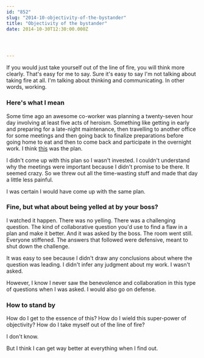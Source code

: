 ```yaml
---
id: "852"
slug: "2014-10-objectivity-of-the-bystander"
title: "Objectivity of the bystander"
date: 2014-10-30T12:30:00.000Z




---
```

<p>If you would just take yourself out of the line of fire, you will think more clearly. That's easy for me to say.  Sure it's easy to say I'm not talking about taking fire at all.  I'm talking about thinking and communicating. In other words, working.</p>

<h3 id="hereswhatimean">Here's what I mean</h3>

<p>Some time ago an awesome co-worker was planning a twenty-seven hour day involving at least five acts of heroism.  Something like getting in early and preparing for a late-night maintenance, then travelling to another office for some meetings and then going back to finalize preparations before going home to eat and then to come back and participate in the overnight work.  I think <a href="http://slayhod.tumblr.com/post/43144917339/hunter-has-stolen-the-guide-for-ahod-preparation">this</a> was the plan.</p>

<p>I didn't come up with this plan so I wasn't invested.  I couldn't understand why the meetings were important because I didn't promise to be there.  It seemed crazy.  So we threw out all the time-wasting stuff and made that day a little less painful.</p>

<p>I was certain I would have come up with the same plan.</p>

<h3 id="finebutwhataboutbeingyelledatbyyourboss">Fine, but what about being yelled at by your boss?</h3>

<p>I watched it happen. There was no yelling. There was a challenging question.  The kind of collaborative question you'd use to find a flaw in a plan and make it better. And it was asked by the boss. The room went still. Everyone stiffened. The answers that followed were defensive, meant to shut down the challenge.</p>

<p>It was easy to see because I didn't draw any conclusions about where the question was leading. I didn't infer any judgment about my work.  I wasn't asked.</p>

<p>However, I know I never saw the benevolence and collaboration in this type of questions when I was asked.  I would also go on defense.</p>

<h3 id="howtostandby">How to stand by</h3>

<p>How do I get to the essence of this? How do I wield this super-power of objectivity?  How do I take myself out of the line of fire?</p>

<p>I don't know.</p>

<p>But I think I can get way better at everything when I find out.</p>
